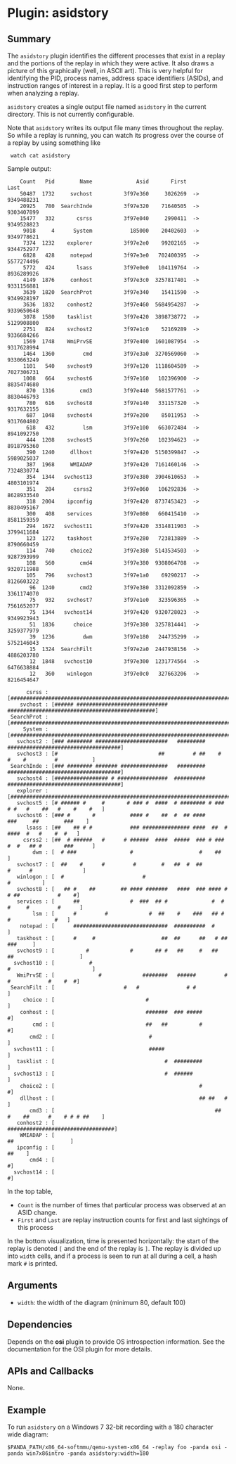 Plugin: asidstory
===========

Summary
-------

The `asidstory` plugin identifies the different processes that exist in a replay and the portions of the replay in which they were active. It also draws a picture of this graphically (well, in ASCII art). This is very helpful for identifying the PID, process names, address space identifiers (ASIDs), and instruction ranges of interest in a replay.  It is a good first step to perform when analyzing a replay.

`asidstory` creates a single output file named `asidstory` in the current directory. This is not currently configurable.

Note that `asidstory` writes its output file many times throughout the replay. So while a replay is running, you can watch its progress over the course of a replay by using something like 

     watch cat asidstory

Sample output:

        Count   Pid        Name              Asid       First            Last                            
        50487  1732     svchost          3f97e360     3026269  ->  9349488231                            
        20925   780  SearchInde          3f97e320    71640505  ->  9303407899                            
        15477   332       csrss          3f97e040     2990411  ->  9349528823                            
         9018     4      System            185000    20402603  ->  9349778621                            
         7374  1232    explorer          3f97e2e0    99202165  ->  9344752977                            
         6828   428     notepad          3f97e3e0   702400395  ->  5577274496                            
         5772   424       lsass          3f97e0e0   104119764  ->  8936289926                            
         4149  1876     conhost          3f97e3c0  3257817401  ->  9331156881                            
         3639  1820  SearchProt          3f97e340    15411590  ->  9349928197                            
         3636  1832    conhost2          3f97e460  5684954287  ->  9339650648                            
         3078  1580    tasklist          3f97e420  3898738772  ->  5129908800                            
         2751   824    svchost2          3f97e1c0    52169289  ->  9336684266                            
         1569  1748    WmiPrvSE          3f97e400  1601087954  ->  9317628994                            
         1464  1360         cmd          3f97e3a0  3270569060  ->  9330663249                            
         1101   540    svchost9          3f97e120  1118604589  ->  7027306731                            
         1008   664    svchost6          3f97e160   102396900  ->  8835474680                            
          870  1316        cmd3          3f97e440  5681577761  ->  8830446793                            
          780   616    svchost8          3f97e140   331157320  ->  9317632155                            
          687  1048    svchost4          3f97e200    85011953  ->  9317604802                            
          618   432         lsm          3f97e100   663072484  ->  8941092750                            
          444  1208    svchost5          3f97e260   102394623  ->  8918795360                            
          390  1240     dllhost          3f97e420  5150399847  ->  5989025037                            
          387  1968     WMIADAP          3f97e420  7161460146  ->  7324830774                            
          354  1344   svchost13          3f97e380  3904610653  ->  4803101974                            
          351   284      csrss2          3f97e060   106292836  ->  8628933540                            
          318  2004    ipconfig          3f97e420  8737453423  ->  8830495167                            
          300   408    services          3f97e080   660415410  ->  8581159359                            
          294  1672   svchost11          3f97e420  3314811903  ->  3799411684                            
          123  1272    taskhost          3f97e280   723813889  ->  8790660459                            
          114   740     choice2          3f97e380  5143534503  ->  9287393999                            
          108   560        cmd4          3f97e380  9308064708  ->  9320711988                            
          105   796    svchost3          3f97e1a0    69290217  ->  8126603222                            
           96  1240        cmd2          3f97e380  3312092859  ->  3361174070                            
           75   932    svchost7          3f97e1e0   323596365  ->  7561652077                            
           75  1344   svchost14          3f97e420  9320728023  ->  9349923943                            
           51  1836      choice          3f97e380  3257814441  ->  3259377979                            
           39  1236         dwm          3f97e180   244735299  ->  5752146043                            
           15  1324  SearchFilt          3f97e2a0  2447938156  ->  4886203780                            
           12  1848   svchost10          3f97e300  1231774564  ->  6476638884                            
           12   360    winlogon          3f97e0c0   327663206  ->  8216454647                            
                                                                                                         
          csrss : [#####################################################################################]
        svchost : [###### #############################  ###############################################]
     SearchProt : [#####################################################################################]
         System : [#####################################################################################]
       svchost2 : [### ######## #######################   ######### ####################################]
       svchost3 : [#                                ##         # ##    #     #    #         #           ]
     SearchInde : [### ######## ####### ###############   ######### ####################################]
       svchost4 : [################# # ################  ########## ####################################]
       explorer : [#####################################################################################]
       svchost5 : [# ###### #     #       # ### #  ####  # ######## # ### # #   #    ##   #    #    #   ]
       svchost6 : [### #       #           #### #    ##  #  ## ####            ###     ##        ###    ]
          lsass : [##    ## # #            ### ############### ####  ##  #        ####  #   #    #  #   ]
         csrss2 : [##  # ######   #      # ######  ####  #####  ### # ###    #  #   ## #       ###      ]
            dwm : [  # ###                 #                     #    ##                                ]
       svchost7 : [  ##    #      #         #        #   ##  #  ##              #      #                ]
       winlogon : [  #                         #                                             #          ]
       svchost8 : [   ## #    ##        ## #### #######   ####  ### #### #        # ##            #    #]
       services : [      ##                #  ###  ## #              #  #        #     #         #      ]
            lsm : [      #         #             #  ##    #    ###   ## #            #              #   ]
        notepad : [      ##############################  ##########  #                                  ]
       taskhost : [      #     #                     ##  ##      ##   # ##                      ###     ]
       svchost9 : [          #             #       ## #   ##     #   ##          ##                     ]
      svchost10 : [           #                                              #                          ]
       WmiPrvSE : [              #             ########   ######         #        #            #    #  #]
     SearchFilt : [                      #   #               # #                                        ]
         choice : [                             #                                                       ]
        conhost : [                             #######  ### #####                                     #]
            cmd : [                             ##   ##          #                                     #]
           cmd2 : [                              #                                                      ]
      svchost11 : [                              #####                                                  ]
       tasklist : [                                   #  #########                                      ]
      svchost13 : [                                   #  ######                                         ]
        choice2 : [                                              #                                     #]
        dllhost : [                                              ## ##   #                              ]
           cmd3 : [                                                   ##  #    ##      #    # # # ##    ]
       conhost2 : [                                                   ##################################]
        WMIADAP : [                                                                 ##                  ]
       ipconfig : [                                                                               ##    ]
           cmd4 : [                                                                                    #]
      svchost14 : [                                                                                    #]

In the top table, 
* `Count` is the number of times that particular process was observed at an ASID change.  
* `First` and `Last` are replay instruction counts for first and last sightings of this process

In the bottom visualization, time is presented horizontally: the start of the replay is denoted `[` and the end of the replay is `]`.
The replay is divided up into `width` cells, and if a process is seen to run at all during a cell, a hash mark `#` is printed.

Arguments
---------

* `width`: the width of the diagram (minimum 80, default 100)


Dependencies
------------

Depends on the **osi** plugin to provide OS introspection information. See the documentation for the OSI plugin for more details.

APIs and Callbacks
------------------

None.

Example
-------

To run `asidstory` on a Windows 7 32-bit recording with a 180 character wide diagram:

`$PANDA_PATH/x86_64-softmmu/qemu-system-x86_64 -replay foo -panda osi -panda win7x86intro -panda asidstory:width=180`
